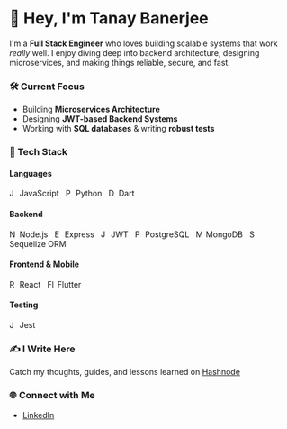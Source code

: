 # 👋 Hey, I'm Tanay Banerjee

I'm a **Full Stack Engineer** who loves building scalable systems that work *really* well. I enjoy diving deep into backend architecture, designing microservices, and making things reliable, secure, and fast.

### 🛠️ Current Focus
- Building **Microservices Architecture**
- Designing **JWT-based Backend Systems**
- Working with **SQL databases** & writing **robust tests**

### 🧰 Tech Stack

#### Languages  
<img src="https://cdn.jsdelivr.net/gh/devicons/devicon/icons/javascript/javascript-original.svg" alt="JavaScript" width="14"/> JavaScript &nbsp;
<img src="https://cdn.jsdelivr.net/gh/devicons/devicon/icons/python/python-original.svg" alt="Python" width="14"/> Python &nbsp;
<img src="https://cdn.jsdelivr.net/gh/devicons/devicon/icons/dart/dart-original.svg" alt="Dart" width="14"/> Dart

#### Backend  
<img src="https://cdn.jsdelivr.net/gh/devicons/devicon/icons/nodejs/nodejs-original.svg" alt="Node.js" width="14"/> Node.js &nbsp;
<img src="https://cdn.jsdelivr.net/gh/devicons/devicon/icons/express/express-original.svg" alt="Express" width="14"/> Express &nbsp;
<img src="https://img.shields.io/badge/JWT-black?style=flat&logo=jsonwebtokens&logoColor=white" alt="JWT" height="14"/> JWT &nbsp;
<img src="https://cdn.jsdelivr.net/gh/devicons/devicon/icons/postgresql/postgresql-original.svg" alt="PostgreSQL" width="14"/> PostgreSQL &nbsp;
<img src="https://cdn.jsdelivr.net/gh/devicons/devicon/icons/mongodb/mongodb-original.svg" alt="MongoDB" width="14"/> MongoDB &nbsp;
<img src="https://avatars.githubusercontent.com/u/82084621?s=200&v=4" alt="Sequelize" width="14"/> Sequelize ORM

#### Frontend & Mobile  
<img src="https://cdn.jsdelivr.net/gh/devicons/devicon/icons/react/react-original.svg" alt="React" width="14"/> React &nbsp;
<img src="https://cdn.jsdelivr.net/gh/devicons/devicon/icons/flutter/flutter-original.svg" alt="Flutter" width="14"/> Flutter

#### Testing  
<img src="https://cdn.jsdelivr.net/gh/devicons/devicon/icons/jest/jest-plain.svg" alt="Jest" width="14"/> Jest

### ✍️ I Write Here  
Catch my thoughts, guides, and lessons learned on [Hashnode](https://iamtanaybanerjee.hashnode.dev/)

### 🌐 Connect with Me  
- [LinkedIn](https://www.linkedin.com/in/tanaybanerjeedev)


